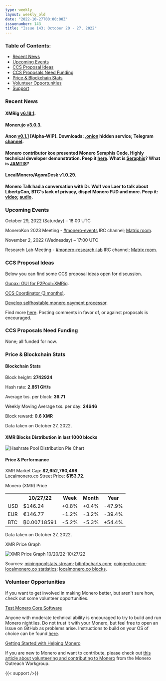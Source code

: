 ```yaml
---
type: weekly
layout: weekly_old
date: "2022-10-27T00:00:00Z"
issuenumber: 143
title: "Issue 143; October 20 - 27, 2022"
---
```


<h3>Table of Contents:</h3>
<ul class="contents">
    <li><a href="#news">Recent News</a></li>
    <li><a href="#events">Upcoming Events</a></li>
    <li><a href="#ideas">CCS Proposal Ideas</a></li>
    <li><a href="#proposals">CCS Proposals Need Funding</a></li>
    <li><a href="#stats">Price & Blockchain Stats</a></li>
    <li><a href="#volunteer">Volunteer Opportunities</a></li>
    <li><a href="#support">Support</a></li>
</ul>

<h3 id="news">Recent News</h3>

<div class="newsbyte">
    <h4>XMRig <a href="https://github.com/xmrig/xmrig/releases/tag/v6.18.1" target="_blank">v6.18.1</a>.</h4>
</div>

<div class="newsbyte">
    <h4>Monerujo <a href="https://github.com/m2049r/xmrwallet/releases/tag/v3.0.3" target="_blank">v3.0.3</a>.</h4>
</div>

<div class="newsbyte">
    <h4>Anon <a href="https://gitea.com/ANONERO/ANON/releases/tag/002" target="_blank">v0.1.1</a> [Alpha-WIP]. Downloads: <a href="anonero5wmhraxqsvzq2ncgptq6gq45qoto6fnkfwughfl4gbt44swad.onion" target="_blank">.onion</a> hidden service; Telegram <a href="https://t.me/anoneroapks" target="_blank">channel</a>.</h4>
</div>

<div class="newsbyte">
    <h4>Monero contributor koe presented Monero Seraphis Code. Highly technical developer demonstration. Peep it <a href="https://piped.adminforge.de/watch?v=aAvSpfll9z4" target="_blank">here</a>. What is <a href="https://www.getmonero.org/2021/12/22/what-is-seraphis.html" target="_blank">Seraphis</a>? What is <a href="https://gist.github.com/tevador/50160d160d24cfc6c52ae02eb3d17024" target="_blank">JAMTIS</a>?</h4>
</div>

<div class="newsbyte">
    <h4>LocalMonero/AgoraDesk <a href="https://github.com/AgoraDesk-LocalMonero/agoradesk-app-foss/releases/tag/v1.0.29" target="_blank">v1.0.29</a>.</h4>
</div>

<div class="newsbyte">
    <h4>Monero Talk had a conversation with Dr. Wolf von Laer to talk about LibertyCon, BTC's lack of privacy, dispel Monero FUD and more. Peep it: <a href="https://piped.adminforge.de/watch?v=U1OUMPSz8PM" target="_blank">video</a>; <a href="https://www.monerotalk.live/should-we-worry-about-governments-killing-cash-dr-wolf-von-laer" target="_blank">audio</a>.</h4>
</div>

<h3 id="events">Upcoming Events</h3>

<div class="event">
    <p class="date" markdown="1">October 29, 2022 (Saturday) – 18:00 UTC</p>
    <p markdown="1">MoneroKon 2023 Meeting - <a href="irc://irc.libera.chat/#monero-events" target="_blank">#monero-events</a> IRC channel; <a href="https://matrix.to/#/#monero-events:monero.social" target="_blank">Matrix room</a>.</p>
</div>

<div class="event">
    <p class="date" markdown="1">November 2, 2022 (Wednesday) – 17:00 UTC</p>
    <p markdown="1">Research Lab Meeting - <a href="irc://irc.libera.chat/#monero-research-lab" target="_blank">#monero-research-lab</a> IRC channel; <a href="https://matrix.to/#/#monero-research-lab:monero.social" target="_blank">Matrix room</a>.</p>
</div>

<h3 id="ideas">CCS Proposal Ideas</h3>

<p>Below you can find some CCS proposal ideas open for discussion.</p>

<div class="proposal">
<p><a href="https://repo.getmonero.org/monero-project/ccs-proposals/-/merge_requests/350" target="_blank">Gupax: GUI for P2Pool+XMRig</a>.</p>
</div>

<div class="proposal">
<p><a href="https://repo.getmonero.org/monero-project/ccs-proposals/-/merge_requests/348" target="_blank">CCS Coordinator (3 months)</a>.</p>
</div>

<div class="proposal">
<p><a href="https://repo.getmonero.org/monero-project/ccs-proposals/-/merge_requests/345" target="_blank">Develop selfhostable monero payment processor</a>.</p>
</div>

<div class="proposal">
<p>Find more <a href="https://ccs.getmonero.org/ideas/" target="_blank">here</a>. Posting comments in favor of, or against proposals is encouraged.</p>
</div>

<h3 id="proposals">CCS Proposals Need Funding</h3>

<p>None; all funded for now.</p>

<h3 id="stats">Price & Blockchain Stats</h3>

<h4 class="stat">Blockchain Stats</h4>

<div class="bcstats">
    <p>Block height: <b>2742924</b></p>
    <p>Hash rate: <b>2.851 GH/s</b></p>
    <p>Average txs. per block: <b>36.71</b></p>
    <p>Weekly Moving Average txs. per day: <b>24646</b></p>
    <p>Block reward: <b>0.6 XMR</b></p>
</div>
<p class="note">Data taken on October 27, 2022.</p>

<h4 class="stat">XMR Blocks Distribution in last 1000 blocks</h4>
<p><img src="/img/hashrate-pool-distribution-1027.png" alt="Hashrate Pool Distribution Pie Chart"/></p>

<h4 class="stat" id="price-stat">Price & Performance</h4>

<div class="price-intro">XMR Market Cap: <b>$2,652,760,498</b>.<br/>Localmonero.co Street Price: <b>$153.72</b>.</div>

<p class="table-title">Monero (XMR) Price</p>
<table class="price-table">
  <tr class="row1">
    <th></th>
    <th>10/27/22</th>
    <th>Week</th>
    <th>Month</th>
    <th>Year</th>
  </tr>
  <tr>
    <td data-th="XMR to">USD</td>
    <td data-th="10/27/22">$146.24</td>
    <td data-th="Week" class="green">+0.8%</td>
    <td data-th="Month" class="green">+0.4%</td>
    <td data-th="Year" class="red">-47.9%</td>
  </tr>
  <tr class="row3">
    <td data-th="XMR to">EUR</td>
    <td data-th="10/27/22">€146.77</td>
    <td data-th="Week" class="red">-1.2%</td>
    <td data-th="Month" class="red">-3.2%</td>
    <td data-th="Year" class="red">-39.4%</td>
  </tr>
  <tr>
    <td data-th="XMR to">BTC</td>
    <td data-th="10/27/22">₿0.00718591</td>
    <td data-th="Week" class="red">-5.2%</td>
    <td data-th="Month" class="red">-5.3%</td>
    <td data-th="Year" class="green">+54.4%</td>
  </tr>
</table>
<p class="note">Data taken on October 27, 2022.</p>

<p class="table-title">XMR Price Graph</p>

![XMR Price Graph 10/20/22-10/27/22](/img/weekly-chart-1027.png "XMR Price Graph 10/20/22-10/27/22")

Sources: <a href="https://miningpoolstats.stream/monero" target="_blank">miningpoolstats.stream</a>; <a href="https://bitinfocharts.com/monero/" target="_blank">bitinfocharts.com</a>; <a href="https://www.coingecko.com/en/coins/monero" target="_blank">coingecko.com</a>; <a href="https://localmonero.co/statistics" target="_blank">localmonero.co statistics</a>; <a href="https://localmonero.co/blocks" target="_blank">localmonero.co blocks</a>.

<h3 id="volunteer">Volunteer Opportunities</h3>

<p>If you want to get involved in making Monero better, but aren't sure how, check out some volunteer opportunities.</p>

<div class="newsbyte">
    <p class="date"><a href="https://github.com/monero-project/monero" target="_blank">Test Monero Core Software</a></p>
    <p>Anyone with moderate technical ability is encouraged to try to build and run Monero nightlies. Do not trust it with your Monero, but feel free to open an Issue on GitHub as problems arise. Instructions to build on your OS of choice can be found <a href="https://github.com/monero-project/monero#compiling-monero-from-source" target="_blank">here</a>. </p>
</div>

<div class="newsbyte">
    <p class="date"><a href="https://github.com/monero-project/monero" target="_blank">Getting Started with Helping Monero</a></p>
    <p>If you are new to Monero and want to contribute, please check out <a href="https://www.monerooutreach.org/stories/getting-started-helping-monero.php" target="_blank">this article about volunteering and contributing to Monero</a> from the Monero Outreach Workgroup. </p>
</div>

{{< support />}}


